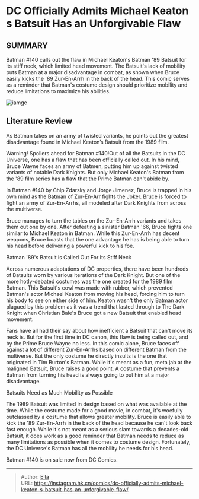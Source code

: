 # DC Officially Admits Michael Keaton s Batsuit Has an Unforgivable Flaw


## SUMMARY 



  Batman #140 calls out the flaw in Michael Keaton&#39;s Batman &#39;89 Batsuit for its stiff neck, which limited head movement.   The Batsuit&#39;s lack of mobility puts Batman at a major disadvantage in combat, as shown when Bruce easily kicks the &#39;89 Zur-En-Arrh in the back of the head.   This comic serves as a reminder that Batman&#39;s costume design should prioritize mobility and reduce limitations to maximize his abilities.  

![iamge](https://static1.srcdn.com/wordpress/wp-content/uploads/2022/08/batman-keaton-burton-dc.jpg)

## Literature Review

As Batman takes on an army of twisted variants, he points out the greatest disadvantage found in Michael Keaton’s Batsuit from the 1989 film.




Warning! Spoilers ahead for Batman #140!Out of all the Batsuits in the DC Universe, one has a flaw that has been officially called out. In his mind, Bruce Wayne faces an army of Batmen, putting him up against twisted variants of notable Dark Knights. But only Michael Keaton&#39;s Batman from the &#39;89 film series has a flaw that the Prime Batman can&#39;t abide by.




In Batman #140 by Chip Zdarsky and Jorge Jimenez, Bruce is trapped in his own mind as the Batman of Zur-En-Arr fights the Joker. Bruce is forced to fight an army of Zur-En-Arrhs, all modeled after Dark Knights from across the multiverse.

          

Bruce manages to turn the tables on the Zur-En-Arrh variants and takes them out one by one. After defeating a sinister Batman &#39;66, Bruce fights one similar to Michael Keaton in Batman. While this Zur-En-Arrh has decent weapons, Bruce boasts that the one advantage he has is being able to turn his head before delivering a powerful kick to his foe.


 Batman &#39;89&#39;s Batsuit is Called Out For Its Stiff Neck 
          




Across numerous adaptations of DC properties, there have been hundreds of Batsuits worn by various iterations of the Dark Knight. But one of the more hotly-debated costumes was the one created for the 1989 film Batman. This Batsuit&#39;s cowl was made with rubber, which prevented Batman&#39;s actor Michael Keaton from moving his head, forcing him to turn his body to see on either side of him. Keaton wasn&#39;t the only Batman actor plagued by this problem as it was a trend that lasted through to The Dark Knight when Christian Bale&#39;s Bruce got a new Batsuit that enabled head movement.

Fans have all had their say about how inefficient a Batsuit that can&#39;t move its neck is. But for the first time in DC canon, this flaw is being called out, and by the Prime Bruce Wayne no less. In this comic alone, Bruce faces off against a lot of different Zur-En-Arrhs based on different Batman from the multiverse. But the only costume he directly insults is the one that originated in Tim Burton&#39;s Batman. While it&#39;s meant as a fun, meta jab at the maligned Batsuit, Bruce raises a good point. A costume that prevents a Batman from turning his head is always going to put him at a major disadvantage.






 Batsuits Need as Much Mobility as Possible 
          

The 1989 Batsuit was limited in design based on what was available at the time. While the costume made for a good movie, in combat, it&#39;s woefully outclassed by a costume that allows greater mobility. Bruce is easily able to kick the &#39;89 Zur-En-Arrh in the back of the head because he can&#39;t look back fast enough. While it&#39;s not meant as a serious slam towards a decades-old Batsuit, it does work as a good reminder that Batman needs to reduce as many limitations as possible when it comes to costume design. Fortunately, the DC Universe&#39;s Batman has all the mobility he needs for his head.

Batman #140 is on sale now from DC Comics.



---

> Author: [Ella](https://instagram.hk.cn/)  
> URL: https://instagram.hk.cn/comics/dc-officially-admits-michael-keaton-s-batsuit-has-an-unforgivable-flaw/  

